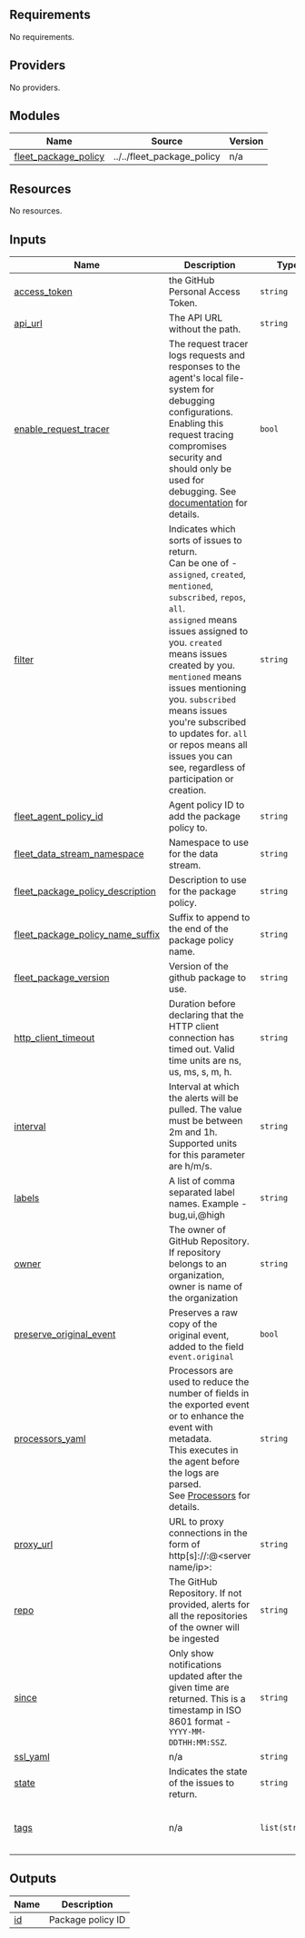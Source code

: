 <!-- BEGIN_TF_DOCS -->
## Requirements

No requirements.

## Providers

No providers.

## Modules

| Name | Source | Version |
|------|--------|---------|
| <a name="module_fleet_package_policy"></a> [fleet\_package\_policy](#module\_fleet\_package\_policy) | ../../fleet_package_policy | n/a |

## Resources

No resources.

## Inputs

| Name | Description | Type | Default | Required |
|------|-------------|------|---------|:--------:|
| <a name="input_access_token"></a> [access\_token](#input\_access\_token) | the GitHub Personal Access Token. | `string` | n/a | yes |
| <a name="input_api_url"></a> [api\_url](#input\_api\_url) | The API URL without the path. | `string` | `"https://api.github.com"` | no |
| <a name="input_enable_request_tracer"></a> [enable\_request\_tracer](#input\_enable\_request\_tracer) | The request tracer logs requests and responses to the agent's local file-system for debugging configurations. Enabling this request tracing compromises security and should only be used for debugging. See [documentation](https://www.elastic.co/guide/en/beats/filebeat/current/filebeat-input-httpjson.html#_request_tracer_filename) for details. | `bool` | `null` | no |
| <a name="input_filter"></a> [filter](#input\_filter) | Indicates which sorts of issues to return. <br>Can be one of - `assigned`, `created`, `mentioned`, `subscribed`, `repos`, `all`. <br>`assigned` means issues assigned to you. `created` means issues created by you. `mentioned` means issues mentioning you. `subscribed` means issues you're subscribed to updates for. `all` or repos means all issues you can see, regardless of participation or creation. | `string` | `"all"` | no |
| <a name="input_fleet_agent_policy_id"></a> [fleet\_agent\_policy\_id](#input\_fleet\_agent\_policy\_id) | Agent policy ID to add the package policy to. | `string` | n/a | yes |
| <a name="input_fleet_data_stream_namespace"></a> [fleet\_data\_stream\_namespace](#input\_fleet\_data\_stream\_namespace) | Namespace to use for the data stream. | `string` | `"default"` | no |
| <a name="input_fleet_package_policy_description"></a> [fleet\_package\_policy\_description](#input\_fleet\_package\_policy\_description) | Description to use for the package policy. | `string` | `""` | no |
| <a name="input_fleet_package_policy_name_suffix"></a> [fleet\_package\_policy\_name\_suffix](#input\_fleet\_package\_policy\_name\_suffix) | Suffix to append to the end of the package policy name. | `string` | `""` | no |
| <a name="input_fleet_package_version"></a> [fleet\_package\_version](#input\_fleet\_package\_version) | Version of the github package to use. | `string` | `"1.20.1"` | no |
| <a name="input_http_client_timeout"></a> [http\_client\_timeout](#input\_http\_client\_timeout) | Duration before declaring that the HTTP client connection has timed out. Valid time units are ns, us, ms, s, m, h. | `string` | `"60s"` | no |
| <a name="input_interval"></a> [interval](#input\_interval) | Interval at which the alerts will be pulled. The value must be between 2m and 1h. Supported units for this parameter are h/m/s. | `string` | `"10m"` | no |
| <a name="input_labels"></a> [labels](#input\_labels) | A list of comma separated label names. Example - bug,ui,@high | `string` | `null` | no |
| <a name="input_owner"></a> [owner](#input\_owner) | The owner of GitHub Repository. If repository belongs to an organization, owner is name of the organization | `string` | n/a | yes |
| <a name="input_preserve_original_event"></a> [preserve\_original\_event](#input\_preserve\_original\_event) | Preserves a raw copy of the original event, added to the field `event.original` | `bool` | `false` | no |
| <a name="input_processors_yaml"></a> [processors\_yaml](#input\_processors\_yaml) | Processors are used to reduce the number of fields in the exported event or to enhance the event with metadata. <br>This executes in the agent before the logs are parsed. <br>See [Processors](https://www.elastic.co/guide/en/beats/filebeat/current/filtering-and-enhancing-data.html) for details. | `string` | `null` | no |
| <a name="input_proxy_url"></a> [proxy\_url](#input\_proxy\_url) | URL to proxy connections in the form of http\[s\]://<user>:<password>@<server name/ip>:<port> | `string` | `null` | no |
| <a name="input_repo"></a> [repo](#input\_repo) | The GitHub Repository. If not provided, alerts for all the repositories of the owner will be ingested | `string` | `null` | no |
| <a name="input_since"></a> [since](#input\_since) | Only show notifications updated after the given time are returned. This is a timestamp in ISO 8601 format - `YYYY-MM-DDTHH:MM:SSZ`. | `string` | `null` | no |
| <a name="input_ssl_yaml"></a> [ssl\_yaml](#input\_ssl\_yaml) | n/a | `string` | `null` | no |
| <a name="input_state"></a> [state](#input\_state) | Indicates the state of the issues to return. | `string` | `"all"` | no |
| <a name="input_tags"></a> [tags](#input\_tags) | n/a | `list(string)` | <pre>[<br>  "forwarded",<br>  "github-issues"<br>]</pre> | no |

## Outputs

| Name | Description |
|------|-------------|
| <a name="output_id"></a> [id](#output\_id) | Package policy ID |
<!-- END_TF_DOCS -->